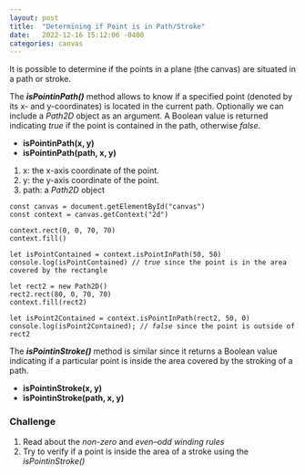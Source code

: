 ```yaml
---
layout: post
title:  "Determining if Point is in Path/Stroke"
date:   2022-12-16 15:12:06 -0400
categories: canvas
---
```

It is possible to determine if the points in a plane (the canvas) are situated in a path or stroke.

The ***isPointinPath()*** method allows to know if a specified point (denoted by its x- and y-coordinates) is located in the current path. Optionally we can include a *Path2D* object as an argument. A Boolean value is returned indicating *true* if the point is contained in the path, otherwise *false*.

- **isPointinPath(x, y)**
- **isPointinPath(path, x, y)**

1. x: the x-axis coordinate of the point.
2. y: the y-axis coordinate of the point.
3. path: a *Path2D* object

<pre><code>const canvas = document.getElementById("canvas")
const context = canvas.getContext("2d")

context.rect(0, 0, 70, 70)
context.fill()

let isPointContained = context.isPointInPath(50, 50)
console.log(isPointContained) // <em>true</em> since the point is in the area covered by the rectangle 

let rect2 = new Path2D()
rect2.rect(80, 0, 70, 70)
context.fill(rect2)

let isPoint2Contained = context.isPointInPath(rect2, 50, 0)
console.log(isPoint2Contained); // <em>false</em> since the point is outside of rect2
</code></pre>

The ***isPointinStroke()*** method is similar since it returns a Boolean value indicating if a particular point is inside the area covered by the stroking of a path.

- **isPointinStroke(x, y)**
- **isPointinStroke(path, x, y)**

### Challenge

1. Read about the *non-zero* and *even–odd winding rules*
2. Try to verify if a point is inside the area of a stroke using the *isPointinStroke()*